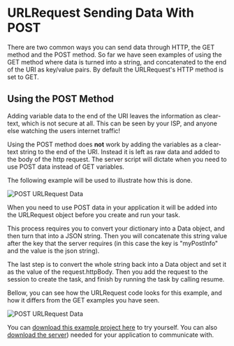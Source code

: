 # URLRequest Sending Data With POST

There are two common ways you can send data through HTTP, the GET method and the POST method.  So far we have seen examples of using the GET method where data is turned into a string, and concatenated to the end of the URI as key/value pairs.  By default the URLRequest's HTTP method is set to GET.

## Using the POST Method

Adding variable data to the end of the URI leaves the information as clear-text, which is not secure at all.  This can be seen by your ISP, and anyone else watching the users internet traffic!

Using the POST method does **not** work by adding the variables as a clear-text string to the end of the URI.  Instead it is left as raw data and added to the body of the http request.  The server script will dictate when you need to use POST data instead of GET variables.

The following example will be used to illustrate how this is done.

![POST URLRequest Data](/F2020/assets/img/PostURLRequest_1.png)

When you need to use POST data in your application it will be added into the URLRequest object before you create and run your task.

This process requires you to convert your dictionary into a Data object, and then turn that into a JSON string.  Then you will concatenate this string value after the key that the server requires (in this case the key is "myPostInfo" and the value is the json string).

The last step is to convert the whole string back into a Data object and set it as the value of the request.httpBody.  Then you add the request to the session to create the task, and finish by running the task by calling resume.

Bellow, you can see how the URLRequest code looks for this example, and how it differs from the GET examples you have seen.

![POST URLRequest Data](/F2020/assets/img/PostURLRequest_2.png)

You can [download this example project here](/F2020/assets/downloads/URLRequestSendPost.zip) to try yourself.  You can also [download the server](/F2020/assets/downloads/URLRequestSendPostServer.zip)) needed for your application to communicate with.